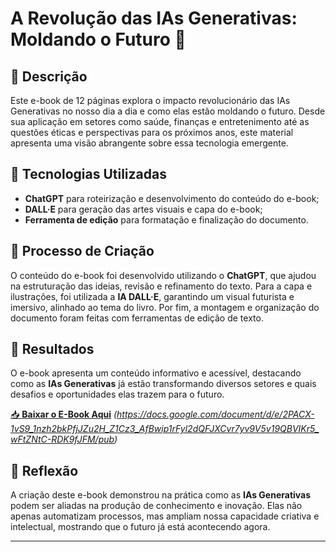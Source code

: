 # **A Revolução das IAs Generativas: Moldando o Futuro** 🚀  

## 📒 **Descrição**  
Este e-book de 12 páginas explora o impacto revolucionário das IAs Generativas no nosso dia a dia e como elas estão moldando o futuro. Desde sua aplicação em setores como saúde, finanças e entretenimento até as questões éticas e perspectivas para os próximos anos, este material apresenta uma visão abrangente sobre essa tecnologia emergente.  

## 🤖 **Tecnologias Utilizadas**  
- **ChatGPT** para roteirização e desenvolvimento do conteúdo do e-book;  
- **DALL·E** para geração das artes visuais e capa do e-book;  
- **Ferramenta de edição** para formatação e finalização do documento.  

## 🧐 **Processo de Criação**  
O conteúdo do e-book foi desenvolvido utilizando o **ChatGPT**, que ajudou na estruturação das ideias, revisão e refinamento do texto. Para a capa e ilustrações, foi utilizada a **IA DALL·E**, garantindo um visual futurista e imersivo, alinhado ao tema do livro. Por fim, a montagem e organização do documento foram feitas com ferramentas de edição de texto.  

## 🚀 **Resultados**  
O e-book apresenta um conteúdo informativo e acessível, destacando como as **IAs Generativas** já estão transformando diversos setores e quais desafios e oportunidades elas trazem para o futuro.  

[📥 **Baixar o E-Book Aqui**](#) _(https://docs.google.com/document/d/e/2PACX-1vS9_1nzh2bkPfjJZu2H_Z1Cz3_AfBwip1rFyl2dQFJXCvr7yv9V5v19QBVIKr5_wFtZNtC-RDK9fJFM/pub)_  

## 💭 **Reflexão**  
A criação deste e-book demonstrou na prática como as **IAs Generativas** podem ser aliadas na produção de conhecimento e inovação. Elas não apenas automatizam processos, mas ampliam nossa capacidade criativa e intelectual, mostrando que o futuro já está acontecendo agora.  

---

